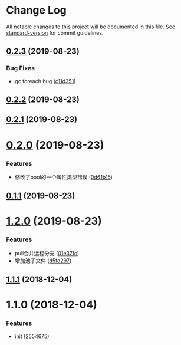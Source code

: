 # Change Log

All notable changes to this project will be documented in this file. See [standard-version](https://github.com/conventional-changelog/standard-version) for commit guidelines.

<a name="0.2.3"></a>
## [0.2.3](https://github.com/adv30/web-memory-cache/compare/v0.2.2...v0.2.3) (2019-08-23)


### Bug Fixes

* gc foreach bug ([c11d351](https://github.com/adv30/web-memory-cache/commit/c11d351))



<a name="0.2.2"></a>
## [0.2.2](https://github.com/adv30/web-memory-cache/compare/v0.2.1...v0.2.2) (2019-08-23)



<a name="0.2.1"></a>
## [0.2.1](https://github.com/adv30/web-memory-cache/compare/v0.2.0...v0.2.1) (2019-08-23)



<a name="0.2.0"></a>
# [0.2.0](https://github.com/adv30/web-memory-cache/compare/v0.1.1...v0.2.0) (2019-08-23)


### Features

* 修改了pool的一个属性类型错误 ([0d61b15](https://github.com/adv30/web-memory-cache/commit/0d61b15))



<a name="0.1.1"></a>
## [0.1.1](https://github.com/adv30/web-memory-cache/compare/v1.2.0...v0.1.1) (2019-08-23)



<a name="1.2.0"></a>
# [1.2.0](https://github.com/adv30/web-memory-cache/compare/v1.1.1...v1.2.0) (2019-08-23)


### Features

* pull合并远程分支 ([01e37fc](https://github.com/adv30/web-memory-cache/commit/01e37fc))
* 增加池子文件 ([d5fd297](https://github.com/adv30/web-memory-cache/commit/d5fd297))



<a name="1.1.1"></a>
## [1.1.1](https://github.com/xiaomingplus/npm-typescript-boilerplate/compare/v1.1.0...v1.1.1) (2018-12-04)



<a name="1.1.0"></a>
# 1.1.0 (2018-12-04)


### Features

* init ([2554675](https://github.com/xiaomingplus/npm-typescript-boilerplate/commit/2554675))
